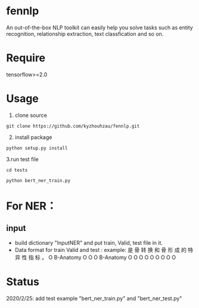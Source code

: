 # fennlp

An out-of-the-box NLP toolkit can easily help you solve tasks such as entity recognition, relationship extraction, text classfication and so on.

# Require
tensorflow>=2.0

# Usage
1. clone source
```
git clone https://github.com/kyzhouhzau/fennlp.git
```
2. install package
```
python setup.py install
```
3.run test file
```
cd tests
```
```
python bert_ner_train.py
```

# For NER：
## input
* build dictionary "InputNER" and put train, Valid, test file in it.
* Data format for train Valid and test :
example: 是 骨 转 换 和 骨 形 成 的 特 异 性 指 标 。	O B-Anatomy O O O B-Anatomy O O O O O O O O O





# Status
2020/2/25: add test example "bert_ner_train.py" and "bert_ner_test.py"



